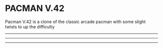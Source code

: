 # PACMAN V.42

Pacman V.42 is a clone of the classic arcade pacman with some slight twists to up the difficulty

---
***
---
